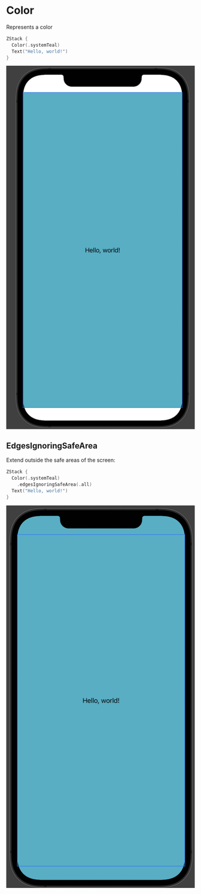# Color
Represents a color
```swift
ZStack {
  Color(.systemTeal)
  Text("Hello, world!")
}
```
![](images/1.png)

## EdgesIgnoringSafeArea
Extend outside the safe areas of the screen:
```swift
ZStack {
  Color(.systemTeal)
    .edgesIgnoringSafeArea(.all)
  Text("Hello, world!")
}
```
![](images/2.png)

